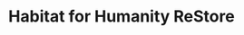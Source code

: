---
title: "Habitat for Humanity ReStore"
url: /newry/habitat-for-humanity-restore-dublin-road/
shop: Gebrauchtwaren
---